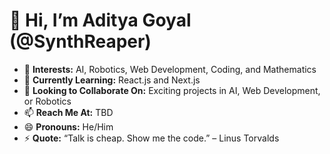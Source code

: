 # 👋 Hi, I’m Aditya Goyal (@SynthReaper)

- 👀 **Interests:** AI, Robotics, Web Development, Coding, and Mathematics  
- 🌱 **Currently Learning:** React.js and Next.js  
- 💞️ **Looking to Collaborate On:** Exciting projects in AI, Web Development, or Robotics  
- 📫 **Reach Me At:** TBD  
- 😄 **Pronouns:** He/Him  
- ⚡ **Quote:** “Talk is cheap. Show me the code.” – Linus Torvalds  

<!---
SynthReaper/SynthReaper is a ✨ special ✨ repository because its `README.md` (this file) appears on your GitHub profile.
You can click the Preview link to take a look at your changes.
--->

